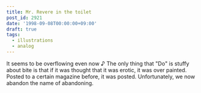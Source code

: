 ```yaml
---
title: Mr. Revere in the toilet
post_id: 2921
date: '1998-09-08T00:00:00+09:00'
draft: true
tags:
  - illustrations
  - analog
---
```


It seems to be overflowing even now ♪ The only thing that "Do" is stuffy about bite is that if it was thought that it was erotic, it was over painted. Posted to a certain magazine before, it was posted. Unfortunately, we now abandon the name of abandoning.
